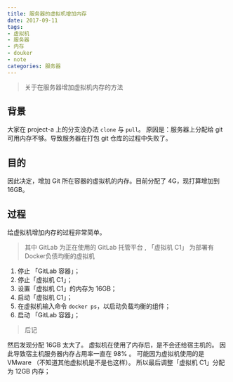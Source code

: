 ```yaml
---
title: 服务器的虚拟机增加内存
date: 2017-09-11
tags: 
- 虚拟机
- 服务器
- 内存
- douker
- note
categories: 服务器
---
```


> 关于在服务器增加虚拟机内存的方法

<!-- more -->

## 背景

大家在 project-a 上的分支没办法 `clone` 与 `pull`。
原因是：服务器上分配给 git 可用内存不够。导致服务器在打包 git 仓库的过程中失败了。

## 目的

因此决定，增加 Git 所在容器的虚拟机的内存。目前分配了 4G，现打算增加到 16GB。

## 过程

给虚拟机增加内存的过程非常简单。
> 其中 GitLab 为正在使用的 GitLab 托管平台 , 「虚拟机 C1」 为部署有Docker负债均衡的虚拟机
1. 停止 「GitLab 容器」；
1. 停止「虚拟机 C1」；
1. 设置「虚拟机 C1」的内存为 16GB；
1. 启动「虚拟机 C1」；
1. 在虚拟机输入命令 `docker ps`，以启动负载均衡的组件；
1. 启动 「GitLab 容器」；

> 后记
>
然后发现分配 16GB 太大了。
虚拟机在使用了内存后，是不会还给宿主机的。
因此导致宿主机服务器内存占用率一直在 98% 。
可能因为虚拟机使用的是 VMware （不知道其他虚拟机是不是也这样）。
所以最后调整「虚拟机 C1」分配为 12GB 内存；


